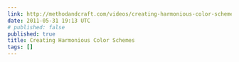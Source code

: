 ```yaml
---
link: http://methodandcraft.com/videos/creating-harmonious-color-schemes
date: 2011-05-31 19:13 UTC
# published: false
published: true
title: Creating Harmonious Color Schemes
tags: []
---
```



